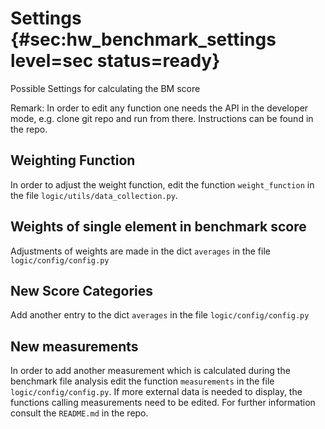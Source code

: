 # Settings {#sec:hw_benchmark_settings level=sec status=ready}

Possible Settings for calculating the BM score

<minitoc/>

Remark: In order to edit any function one needs the API in the developer mode, e.g. clone git repo and run from there. Instructions can be found in the repo.

## Weighting Function
In order to adjust the weight function, edit the function `weight_function` in the file `logic/utils/data_collection.py`.

## Weights of single element in benchmark score
Adjustments of weights are made in the dict `averages` in the file `logic/config/config.py`


## New Score Categories 
Add another entry to the dict `averages` in the file `logic/config/config.py`


## New measurements
In order to add another measurement which is calculated during the benchmark file analysis edit the function `measurements` in the file `logic/config/config.py`. If more external data is needed to display, the functions calling measurements need to be edited. For further information consult the `README.md` in the repo.

